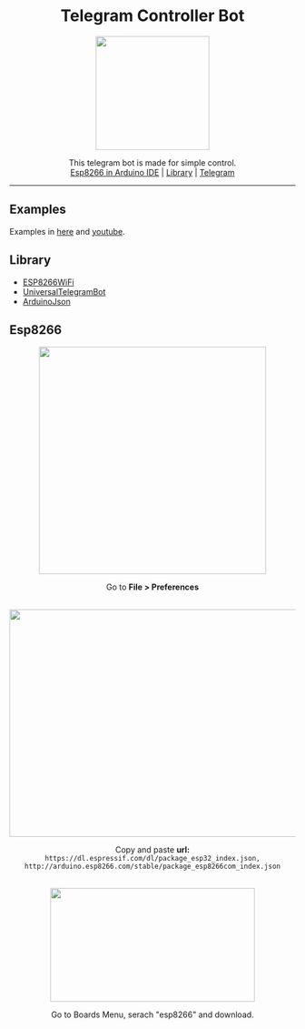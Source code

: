 <div align="center">
  <h1>Telegram Controller Bot</h1>
  <img src="https://graph.org/file/5e5f8a780bda486c11879.jpg" width="200" height="200">
</div>
<p align="center">
    This telegram bot is made for simple control. 
    <br>
        <a href="WCU-TexnoPark/Telegram-Controller-Bot/blob/main/README.md#esp8266">Esp8266 in Arduino IDE</a> |
        <a href="WCU-TexnoPark/Telegram-Controller-Bot/blob/main/README.md#library">Library</a> |
        <a href="https://t.me/wcutexnopark">Telegram</a>
    <br>
</p>

----
## Examples
Examples in [here](https://github.com/WCU-TexnoPark/Telegram-Controller-Bot/tree/main/example) and [youtube](https://www.youtube.com/watch?v=k38fl313fVY). 





## Library 
<ul>
  <li><a href="https://github.com/ekstrand/ESP8266wifi">ESP8266WiFi</a>
  <li><a href="https://github.com/witnessmenow/Universal-Arduino-Telegram-Bot">UniversalTelegramBot</a>
  <li><a href="https://github.com/bblanchon/ArduinoJson">ArduinoJson</a>
</ul>


## Esp8266

<div align="center">
  <img src="https://graph.org/file/9ec6791d4650c3acc9e20.jpg" width="400" height="400">
  <p>Go to <b>File > Preferences</b></p>
  <br>
  <img src="https://graph.org/file/12ff966e6f4236153f63d.jpg" width="676" height="400">
  <p> Copy and paste <b>url:</b> <br>
    <code>https://dl.espressif.com/dl/package_esp32_index.json, http://arduino.esp8266.com/stable/package_esp8266com_index.json</code>
  </p>
  <br>
  <img src="https://graph.org/file/6b68cecf28023ccfe0078.jpg" width="360" height="200">
  <p>Go to Boards Menu, serach "esp8266" and download.</p>
</div>

